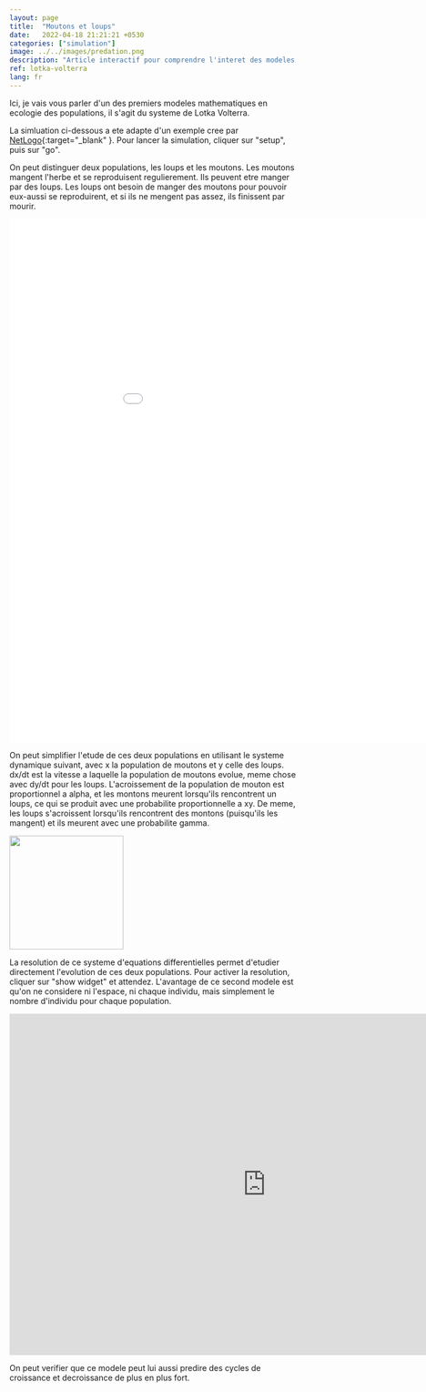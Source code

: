 ```yaml
---
layout: page
title:  "Moutons et loups"
date:   2022-04-18 21:21:21 +0530
categories: ["simulation"]
image: ../../images/predation.png
description: "Article interactif pour comprendre l'interet des modeles mathematiques"
ref: lotka-volterra
lang: fr
---
```





Ici, je vais vous parler d'un des premiers modeles mathematiques en ecologie des populations, il s'agit du systeme de Lotka Volterra.

La simluation ci-dessous a ete adapte d'un exemple cree par [NetLogo](http://netlogoweb.org/launch#http://netlogoweb.org/assets/modelslib/Sample%20Models/Earth%20Science/Fire.nlogo){:target="_blank" }.
Pour lancer la simulation, cliquer sur "setup", puis sur "go".

On peut distinguer deux populations, les loups et les moutons. Les moutons mangent l'herbe et se reproduisent regulierement. Ils peuvent etre manger par des loups. Les loups ont besoin de manger des moutons pour pouvoir eux-aussi se reproduirent, et si ils ne mengent pas assez, ils finissent par mourir.

<iframe width="1000" height="920" frameBorder="0" marginheight="100px" scrolling="no" src="../../simulations/Wolf Sheep Predation.html"></iframe>

On peut simplifier l'etude de ces deux populations en utilisant le systeme dynamique suivant, avec x la population de moutons et y celle des loups. dx/dt est la vitesse a laquelle la population de moutons evolue, meme chose avec dy/dt pour les loups.
L'acroissement de la population de mouton est proportionnel a alpha, et les montons meurent lorsqu'ils rencontrent un loups, ce qui se produit avec une probabilite proportionnelle a xy.
De meme, les loups s'acroissent lorsqu'ils rencontrent des montons (puisqu'ils les mangent) et ils meurent avec une probabilite gamma.

<img width="200" src="../../images/lotka_volterra.png" />

La resolution de ce systeme d'equations differentielles permet d'etudier directement l'evolution de ces deux populations. Pour activer la resolution, cliquer sur "show widget" et attendez.
L'avantage de ce second modele est qu'on ne considere ni l'espace, ni chaque individu, mais simplement le nombre d'individu pour chaque population.

<iframe width="900" height="600" frameBorder="0" src="https://jjycavailles.github.io/lotka-volterra/Lotka-Volterra.html"></iframe>

On peut verifier que ce modele peut lui aussi predire des cycles de croissance et decroissance de plus en plus fort.





